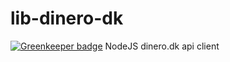 # lib-dinero-dk

[![Greenkeeper badge](https://badges.greenkeeper.io/direktspeed/lib-dinero-dk.svg)](https://greenkeeper.io/)
NodeJS dinero.dk api  client 
